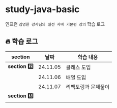 # study-java-basic
인프런 `김영한 강사님의 실전 자바 기본편 강의` 학습 로그
<br>

## 🔥 학습 로그
| section | 날짜 | 학습 내용 | 
| -------- | -------- | -------- |
| **section 2️⃣** | 24.11.05 | 클래스 도입 |
|  | 24.11.06 | 배열 도입 |
|  | 24.11.07 | 리팩토링과 문제풀이 |
| **section 3️⃣** | |  |
